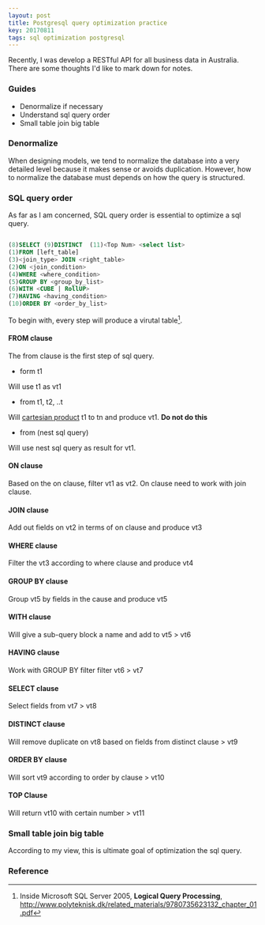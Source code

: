 ```yaml
---
layout: post
title: Postgresql query optimization practice
key: 20170811
tags: sql optimization postgresql
---
```


Recently, I was develop a RESTful API for all business data in Australia. There are some thoughts I'd like to mark down for notes.

### Guides

* Denormalize if necessary
* Understand sql query order 
* Small table join big table

### Denormalize 

When designing models, we tend to normalize the database into a very detailed level because it makes sense or avoids duplication. However, how to normalize the database must depends on how the query is structured. 

### SQL query order

As far as I am concerned, SQL query order is essential to optimize a sql query. 

```sql

(8)SELECT (9)DISTINCT  (11)<Top Num> <select list>
(1)FROM [left_table]
(3)<join_type> JOIN <right_table>
(2)ON <join_condition>
(4)WHERE <where_condition>
(5)GROUP BY <group_by_list>
(6)WITH <CUBE | RollUP>
(7)HAVING <having_condition>
(10)ORDER BY <order_by_list>

```

To begin with, every step will produce a virutal table[^1].

#### FROM clause 

The from clause is the first step of sql query. 

* form t1

Will use t1 as vt1 

* from t1, t2, ..t

Will [cartesian product](https://en.wikipedia.org/wiki/Cartesian_product) t1 to tn and produce vt1. **Do not do this**

* from (nest sql query)

Will use nest sql query as result for vt1.

#### ON clause
Based on the on clause, filter vt1 as vt2. On clause need to work with join clause.

#### JOIN clause

Add out fields on vt2 in terms of on clause and produce vt3

#### WHERE clause

Filter the vt3 according to where clause and produce vt4

#### GROUP BY clause

Group vt5 by fields in the cause and produce vt5

#### WITH clause

Will give a sub-query block a name and add to vt5 > vt6

#### HAVING clause

Work with GROUP BY filter filter vt6 > vt7

#### SELECT clause

Select fields from vt7 > vt8

#### DISTINCT clause

Will remove duplicate on vt8 based on fields from distinct clause > vt9

#### ORDER BY clause

Will sort vt9 according to order by clause > vt10

#### TOP Clause

Will return vt10 with certain number > vt11


### Small table join big table

According to my view, this is ultimate goal of optimization the sql query.



### Reference 

[^1]: Inside Microsoft SQL Server 2005, **Logical Query Processing**, http://www.polyteknisk.dk/related_materials/9780735623132_chapter_01.pdf 




